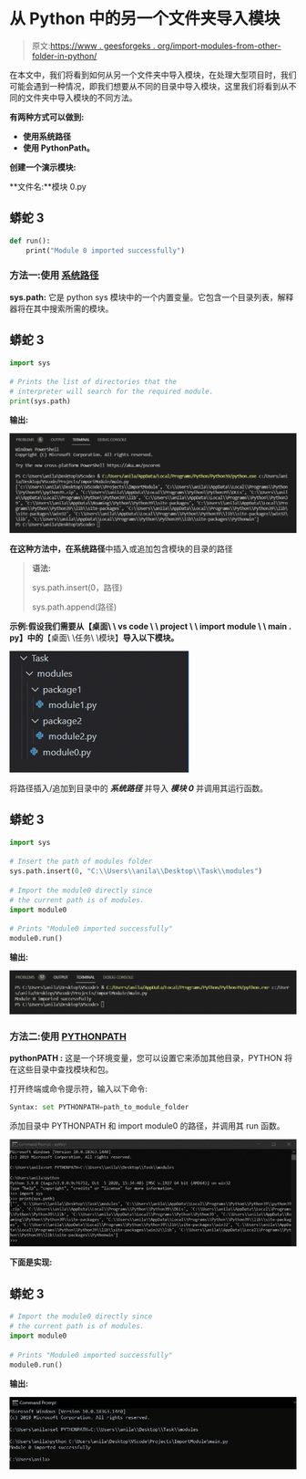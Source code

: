 # 从 Python 中的另一个文件夹导入模块

> 原文:[https://www . geesforgeks . org/import-modules-from-other-folder-in-python/](https://www.geeksforgeeks.org/import-modules-from-another-folder-in-python/)

在本文中，我们将看到如何从另一个文件夹中导入模块，在处理大型项目时，我们可能会遇到一种情况，即我们想要从不同的目录中导入模块，这里我们将看到从不同的文件夹中导入模块的不同方法。

**有两种方式可以做到:**

*   **使用系统路径**
*   **使用 PythonPath。**

**创建一个演示模块:**

**文件名:**模块 0.py

## 蟒蛇 3

```py
def run():
    print("Module 0 imported successfully")
```

### **方法一:使用** [**系统路径**](https://www.geeksforgeeks.org/sys-path-in-python/)

**sys.path:** 它是 python sys 模块中的一个内置变量。它包含一个目录列表，解释器将在其中搜索所需的模块。

## 蟒蛇 3

```py
import sys

# Prints the list of directories that the 
# interpreter will search for the required module. 
print(sys.path)
```

**输出:**

![](img/b93d44828e1d841f4bab41ccaef1848c.png)

**在这种方法中，在系统路径**中插入或追加包含模块的目录的路径

> **语法:**
> 
> sys.path.insert(0，路径)
> 
> sys.path.append(路径)

**示例:**假设我们需要从**【桌面\ \ vs code \ \ project \ \ import module \ \ main . py】中的**【桌面\ \任务\ \模块】**导入以下模块。**

![](img/ad5e5e97d0bdb3d9c9692fce8f33e08e.png)

将路径插入/追加到目录中的 ***系统路径*** 并导入 ***模块 0*** 并调用其运行函数。

## 蟒蛇 3

```py
import sys

# Insert the path of modules folder 
sys.path.insert(0, "C:\\Users\\anila\\Desktop\\Task\\modules")

# Import the module0 directly since 
# the current path is of modules.
import module0

# Prints "Module0 imported successfully"
module0.run()
```

**输出:**

![](img/3bc91b8d7e0811be7770188019df19a4.png)

### 方法二:使用 [PYTHONPATH](https://www.geeksforgeeks.org/pythonpath-environment-variable-in-python/)

**pythonPATH :** 这是一个环境变量，您可以设置它来添加其他目录，PYTHON 将在这些目录中查找模块和包。

打开终端或命令提示符，输入以下命令:

```py
Syntax: set PYTHONPATH=path_to_module_folder
```

添加目录中 PYTHONPATH 和 import module0 的路径，并调用其 run 函数。

![](img/5a465977bea255150b84e59a2ef7b506.png)

**下面是实现:**

## 蟒蛇 3

```py
# Import the module0 directly since 
# the current path is of modules.
import module0

# Prints "Module0 imported successfully"
module0.run()
```

**输出:**

![](img/d5c802b1fe8869e1d92b7af9c61e3d1f.png)
